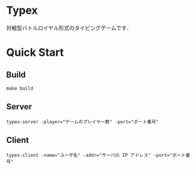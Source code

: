 # Typex

対戦型バトルロイヤル形式のタイピングゲームです．

# Quick Start

## Build

```
make build
```

## Server

```
typex-server -player="ゲームのプレイヤー数" -port="ポート番号"
```

## Client

```
typex-client -name="ユーザ名" -addr="サーバの IP アドレス" -port="ポート番号"
```